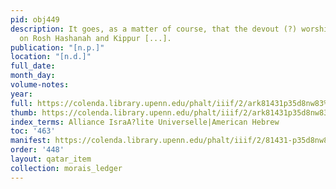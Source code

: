 ```yaml
---
pid: obj449
description: It goes, as a matter of course, that the devout (?) worshippers of Adonai
  on Rosh Hashanah and Kippur [...].
publication: "[n.p.]"
location: "[n.d.]"
full_date:
month_day:
volume-notes:
year:
full: https://colenda.library.upenn.edu/phalt/iiif/2/ark81431p35d8nw83%2FSHA256E-s7738207--41a00f708e8f9bd3a3e3479862883f04dfc40ebc13995b2ad6d982bc1ae04a5b.jpeg/full/3500,/0/default.jpg
thumb: https://colenda.library.upenn.edu/phalt/iiif/2/ark81431p35d8nw83%2FSHA256E-s7738207--41a00f708e8f9bd3a3e3479862883f04dfc40ebc13995b2ad6d982bc1ae04a5b.jpeg/full/!200,200/0/default.jpg
index_terms: Alliance IsraA?lite Universelle|American Hebrew
toc: '463'
manifest: https://colenda.library.upenn.edu/phalt/iiif/2/81431-p35d8nw83/manifest
order: '448'
layout: qatar_item
collection: morais_ledger
---
```

